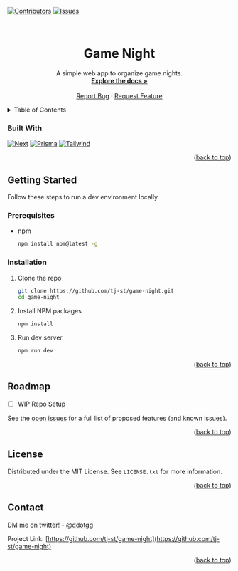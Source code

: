 <div id="top"></div>
<!--
*** Thanks for checking out the Best-README-Template. If you have a suggestion
*** that would make this better, please fork the repo and create a pull request
*** or simply open an issue with the tag "enhancement".
*** Don't forget to give the project a star!
*** Thanks again! Now go create something AMAZING! :D
-->



<!-- PROJECT SHIELDS -->
<!--
*** I'm using markdown "reference style" links for readability.
*** Reference links are enclosed in brackets [ ] instead of parentheses ( ).
*** See the bottom of this document for the declaration of the reference variables
*** for contributors-url, forks-url, etc. This is an optional, concise syntax you may use.
*** https://www.markdownguide.org/basic-syntax/#reference-style-links
-->
[![Contributors][contributors-shield]][contributors-url]
[![Issues][issues-shield]][issues-url]


<!-- PROJECT LOGO -->
<br />
<h1 align="center">Game Night</h3>
  <p align="center">
    A simple web app to organize game nights.
    <br />
    <a href="https://github.com/tj-st/repo_name"><strong>Explore the docs »</strong></a>
    <br />
    <br />
    <a href="https://github.com/tj-st/game-night/issues">Report Bug</a>
    ·
    <a href="https://github.com/tj-st/game-night/issues">Request Feature</a>
  </p>
</div>



<!-- TABLE OF CONTENTS -->
<details>
  <summary>Table of Contents</summary>
  <ol>
    <li>
      <a href="#about-the-project">About The Project</a>
      <ul>
        <li><a href="#built-with">Built With</a></li>
      </ul>
    </li>
    <li>
      <a href="#getting-started">Getting Started</a>
      <ul>
        <li><a href="#prerequisites">Prerequisites</a></li>
        <li><a href="#installation">Installation</a></li>
      </ul>
    </li>
    <li><a href="#usage">Usage</a></li>
    <li><a href="#roadmap">Roadmap</a></li>
    <li><a href="#contributing">Contributing</a></li>
    <li><a href="#license">License</a></li>
    <li><a href="#contact">Contact</a></li>
    <li><a href="#acknowledgments">Acknowledgments</a></li>
  </ol>
</details>


### Built With

[![Next][Next.js]][Next-url]
[![Prisma][Prisma]][Prisma-url]
[![Tailwind][Tailwind]][Tailwind-url]

<p align="right">(<a href="#top">back to top</a>)</p>

<!-- GETTING STARTED -->
## Getting Started

Follow these steps to run a dev environment locally.

### Prerequisites

* npm
  ```sh
  npm install npm@latest -g
  ```

### Installation

1. Clone the repo
   ```sh
   git clone https://github.com/tj-st/game-night.git
   cd game-night
   ```
2. Install NPM packages
   ```sh
   npm install
   ```
3. Run dev server
   ```sh
   npm run dev
   ```

<p align="right">(<a href="#top">back to top</a>)</p>



<!-- ROADMAP -->
## Roadmap

- [ ] WIP Repo Setup

See the [open issues](https://github.com/tj-st/game-night/issues) for a full list of proposed features (and known issues).

<p align="right">(<a href="#top">back to top</a>)</p>



<!-- LICENSE -->
## License

Distributed under the MIT License. See `LICENSE.txt` for more information.

<p align="right">(<a href="#top">back to top</a>)</p>



<!-- CONTACT -->
## Contact

DM me on twitter! - [@ddotgg](https://twitter.com/ddotgg)

Project Link: [https://github.com/tj-st/game-night](https://github.com/tj-st/game-night)

<p align="right">(<a href="#top">back to top</a>)</p>


<!-- MARKDOWN LINKS & IMAGES -->
<!-- https://www.markdownguide.org/basic-syntax/#reference-style-links -->
[contributors-shield]: https://img.shields.io/github/contributors/tj-st/game-night.svg?style=for-the-badge
[contributors-url]: https://github.com/tj-st/game-night/graphs/contributors
[issues-shield]: https://img.shields.io/github/issues/tj-st/game-night.svg?style=for-the-badge
[issues-url]: https://github.com/tj-st/game-night/issues
[Next.js]: https://img.shields.io/badge/next.js-000000?style=for-the-badge&logo=nextdotjs&logoColor=white
[Next-url]: https://nextjs.org/
[Prisma]: https://img.shields.io/badge/prisma-2D3748?style=for-the-badge&logo=prisma&logoColor=white
[Prisma-url]: https://www.prisma.io/
[Tailwind]: https://img.shields.io/badge/tailwindcss-06B6D4?style=for-the-badge&logo=tailwindcss&logoColor=white
[Tailwind-url]: https://tailwindcss.com/
